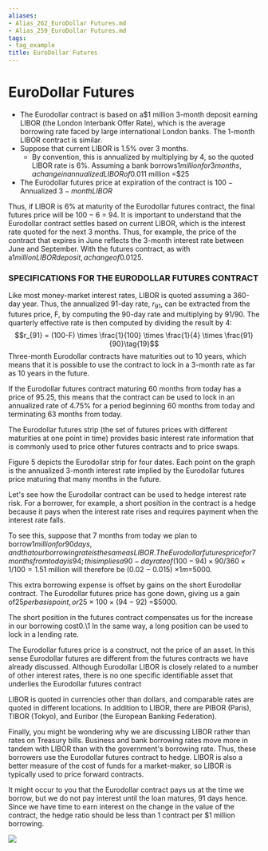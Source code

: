```yaml
---
aliases:
- Alias_262_EuroDollar Futures.md
- Alias_259_EuroDollar Futures.md
tags:
- tag_example
title: EuroDollar Futures
---
```




# EuroDollar Futures
- The Eurodollar contract is based on a$1 million 3-month deposit earning LIBOR (the London Interbank Offer Rate),  which is the average borrowing rate faced by large international London banks. The 1-month LIBOR contract is similar.
- Suppose that current LIBOR is 1.5% over 3 months.
	- By convention,  this is annualized by multiplying by 4,  so the quoted LIBOR rate is 6%. Assuming a bank borrows$1 million for  3 months,    a change in annualized LIBOR of 0.01% (1 basis point) would raise its borrowing cost by 0.0001/4 ×$1 million =$25
- The Eurodollar futures price at expiration of the contract is $100 − \text{Annualized } 3-month LIBOR$

Thus,  if LIBOR is 6% at maturity of the Eurodollar futures contract,  the final futures price will be 100 − 6 = 94. It is important to understand that the Eurodollar contract settles based on current LIBOR,  which is the interest rate quoted for the next 3 months. Thus,  for example,  the price of the contract that expires in June reflects the 3-month interest rate between June and September. With the futures contract,  as with a$1 million LIBOR deposit,    a change of 0.01% in the rate is worth$25.

### SPECIFICATIONS FOR THE EURODOLLAR FUTURES CONTRACT

Like most money-market interest rates,  LIBOR is quoted assuming a 360-day year. Thus,  the annualized 91-day rate,  $r_{91}$,  can be extracted from the futures price,  F,  by computing the 90-day rate and multiplying by 91/90. The quarterly effective rate is then computed by dividing the result by 4:$$r_{91} = (100-F) \times \frac{1}{100} \times \frac{1}{4} \times \frac{91}{90}\tag{19}$$
Three-month Eurodollar contracts have maturities out to 10 years,  which means that it is possible to use the contract to lock in a 3-month rate as far as 10 years in the future.

If the Eurodollar futures contract maturing 60 months from today has a price of 95.25,  this means that the contract can be used to lock in an annualized rate of 4.75% for a period beginning 60 months from today and terminating 63 months from today.

The Eurodollar futures strip (the set of futures prices with different maturities at one point in time) provides basic interest rate information that is commonly used to price other futures contracts and to price swaps.

Figure 5 depicts the Eurodollar strip for four dates. Each point on the graph is the annualized 3-month interest rate implied by the Eurodollar futures price maturing that many months in the future.

Let's see how the Eurodollar contract can be used to hedge interest rate risk. For a borrower,  for example,  a short position in the contract is a hedge because it pays when the interest rate rises and requires payment when the interest rate falls. 

To see this,  suppose that 7 months from today we plan to borrow$1 million for 90 days,    and that our borrowing rate is the same as LIBOR. The Eurodollar futures price for 7 months from today is 94; this implies a 90-day rate of (100 − 94) × 90/360 × 1/100 = 1.5%. Now suppose that 7 months hence,    3-month LIBOR is 8%,    which implies a Eurodollar futures price of 92. The implied 90-day rate is 2%. Our extra borrowing expense over 90 days on$1 million will therefore be (0.02 − 0.015) ×$1m =$5000.

This extra borrowing expense is offset by gains on the short Eurodollar contract. The Eurodollar futures price has gone down,  giving us a gain of$25 per basis point,    or$25 × 100 × (94 − 92) =$5000.

The short position in the futures contract compensates us for the increase in our borrowing cost0.\1 In the same way,  a long position can be used to lock in a lending rate.

The Eurodollar futures price is a construct,  not the price of an asset. In this sense Eurodollar futures are different from the futures contracts we have already discussed. Although Eurodollar LIBOR is closely related to a number of other interest rates,  there is no one specific identifiable asset that underlies the Eurodollar futures contract

LIBOR is quoted in currencies other than dollars,  and comparable rates are quoted in different locations. In addition to LIBOR,  there are PIBOR (Paris),  TIBOR (Tokyo),  and Euribor (the European Banking Federation).

Finally,  you might be wondering why we are discussing LIBOR rather than rates on Treasury bills. Business and bank borrowing rates move more in tandem with LIBOR than with the government's borrowing rate. Thus,  these borrowers use the Eurodollar futures contract to hedge. LIBOR is also a better measure of the cost of funds for a market-maker,  so LIBOR is typically used to price forward contracts.

It might occur to you that the Eurodollar contract pays us at the time we borrow,  but we do not pay interest until the loan matures,  91 days hence. Since we have time to earn interest on the change in the value of the contract,  the hedge ratio should be less than 1 contract per \$1 million borrowing.

![](CleanShot%202024-01-28%20-000164@2x.png)